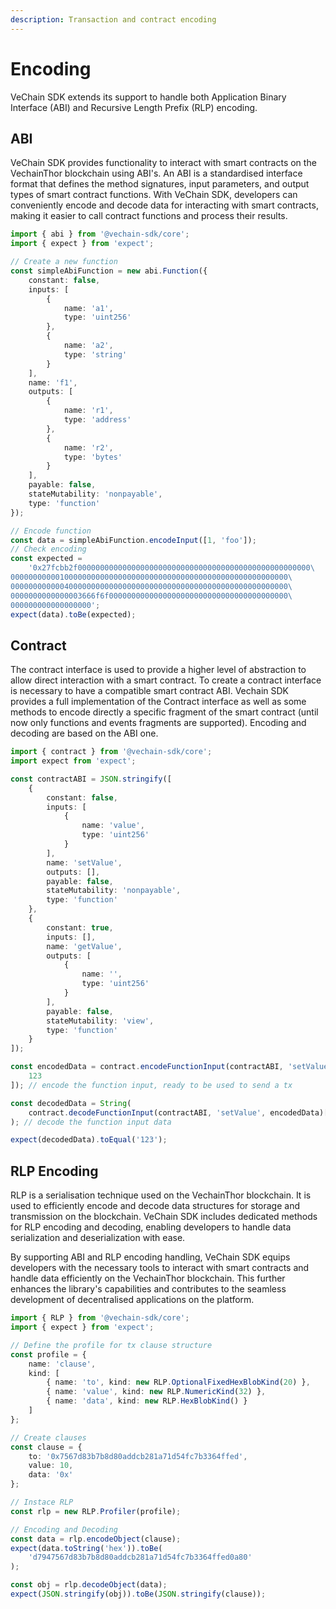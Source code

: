 ```yaml
---
description: Transaction and contract encoding
---
```


# Encoding

VeChain SDK extends its support to handle both Application Binary Interface (ABI) and Recursive Length Prefix (RLP) encoding.

## ABI

VeChain SDK provides functionality to interact with smart contracts on the VechainThor blockchain using ABI's. An ABI is a standardised interface format that defines the method signatures, input parameters, and output types of smart contract functions. With VeChain SDK, developers can conveniently encode and decode data for interacting with smart contracts, making it easier to call contract functions and process their results.

```typescript { name=abi, category=example }
import { abi } from '@vechain-sdk/core';
import { expect } from 'expect';

// Create a new function
const simpleAbiFunction = new abi.Function({
    constant: false,
    inputs: [
        {
            name: 'a1',
            type: 'uint256'
        },
        {
            name: 'a2',
            type: 'string'
        }
    ],
    name: 'f1',
    outputs: [
        {
            name: 'r1',
            type: 'address'
        },
        {
            name: 'r2',
            type: 'bytes'
        }
    ],
    payable: false,
    stateMutability: 'nonpayable',
    type: 'function'
});

// Encode function
const data = simpleAbiFunction.encodeInput([1, 'foo']);
// Check encoding
const expected =
    '0x27fcbb2f0000000000000000000000000000000000000000000000000000\
00000000000100000000000000000000000000000000000000000000000000\
00000000000040000000000000000000000000000000000000000000000000\
0000000000000003666f6f0000000000000000000000000000000000000000\
000000000000000000';
expect(data).toBe(expected);

```

## Contract

The contract interface is used to provide a higher level of abstraction to allow direct interaction with a smart contract. To create a contract interface is necessary to have a compatible smart contract ABI. Vechain SDK provides a full implementation of the Contract interface as well as some methods to encode directly a specific fragment of the smart contract (until now only functions and events fragments are supported). Encoding and decoding are based on the ABI one.

```typescript { name=contract, category=example }
import { contract } from '@vechain-sdk/core';
import expect from 'expect';

const contractABI = JSON.stringify([
    {
        constant: false,
        inputs: [
            {
                name: 'value',
                type: 'uint256'
            }
        ],
        name: 'setValue',
        outputs: [],
        payable: false,
        stateMutability: 'nonpayable',
        type: 'function'
    },
    {
        constant: true,
        inputs: [],
        name: 'getValue',
        outputs: [
            {
                name: '',
                type: 'uint256'
            }
        ],
        payable: false,
        stateMutability: 'view',
        type: 'function'
    }
]);

const encodedData = contract.encodeFunctionInput(contractABI, 'setValue', [
    123
]); // encode the function input, ready to be used to send a tx

const decodedData = String(
    contract.decodeFunctionInput(contractABI, 'setValue', encodedData)[0]
); // decode the function input data

expect(decodedData).toEqual('123');

```

## RLP Encoding

RLP is a serialisation technique used on the VechainThor blockchain. It is used to efficiently encode and decode data structures for storage and transmission on the blockchain. VeChain SDK includes dedicated methods for RLP encoding and decoding, enabling developers to handle data serialization and deserialization with ease.

By supporting ABI and RLP encoding handling, VeChain SDK equips developers with the necessary tools to interact with smart contracts and handle data efficiently on the VechainThor blockchain. This further enhances the library's capabilities and contributes to the seamless development of decentralised applications on the platform.

```typescript { name=rlp, category=example }
import { RLP } from '@vechain-sdk/core';
import { expect } from 'expect';

// Define the profile for tx clause structure
const profile = {
    name: 'clause',
    kind: [
        { name: 'to', kind: new RLP.OptionalFixedHexBlobKind(20) },
        { name: 'value', kind: new RLP.NumericKind(32) },
        { name: 'data', kind: new RLP.HexBlobKind() }
    ]
};

// Create clauses
const clause = {
    to: '0x7567d83b7b8d80addcb281a71d54fc7b3364ffed',
    value: 10,
    data: '0x'
};

// Instace RLP
const rlp = new RLP.Profiler(profile);

// Encoding and Decoding
const data = rlp.encodeObject(clause);
expect(data.toString('hex')).toBe(
    'd7947567d83b7b8d80addcb281a71d54fc7b3364ffed0a80'
);

const obj = rlp.decodeObject(data);
expect(JSON.stringify(obj)).toBe(JSON.stringify(clause));

```

